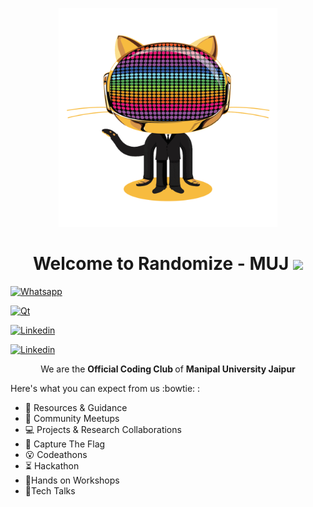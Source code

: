 <p align="Center" ><img src="images/header.gif" height="350px" width ="350px"></p>


<h1 align="Center">  Welcome to Randomize - MUJ <img src="https://slackmojis.com/emojis/10796-among_us_party/download" width="30"/> </h1>

<p align = "center">
  
  [<img alt="Whatsapp" src="https://img.shields.io/badge/WHATSAPP-25D366?&style=for-the-badge&logo=whatsapp&logoColor=white"/>](https://google.com)

  [<img alt="Qt" src="https://img.shields.io/badge/INSTAGRAM-E4405F?&style=for-the-badge&logo=instagram&logoColor=white&link=https://instagram.com/randomizemuj"/>](https://instagram.com/randomizemuj)

  [<img alt="Linkedin" src="https://img.shields.io/badge/LINKEDIN-0077B5?&style=for-the-badge&logo=linkedin&logoColor=white&link=http://linkedin.com/company/randomizemuj/"/>](https://www.linkedin.com/company/randomizemuj)

  [<img alt="Linkedin" src="https://img.shields.io/badge/MAIL-0078D4?&style=for-the-badge&logo=microsoft-outlook&logoColor=white&link=mailto:randomize@muj.edu"/>](mailto:randomize@muj.edu)

</p>

<p align="center">We are the <strong> Official Coding Club </strong> of <strong> Manipal University Jaipur </strong>
</p>

Here's what you can expect from us :bowtie: :

- :book: Resources & Guidance
- :busts_in_silhouette: Community Meetups 
- :computer: Projects & Research Collaborations
- :triangular_flag_on_post: Capture The Flag
- :open_mouth: Codeathons
- :hourglass_flowing_sand: Hackathon
- :raising_hand:Hands on Workshops
- :microphone:Tech Talks

